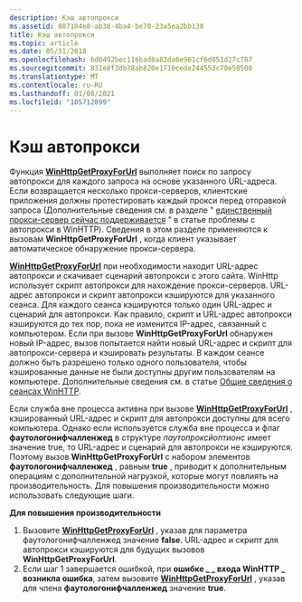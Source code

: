 ```yaml
---
description: Кэш автопрокси
ms.assetid: 087104e8-ab38-4ba4-be70-23a5ea2bb130
title: Кэш автопрокси
ms.topic: article
ms.date: 05/31/2018
ms.openlocfilehash: 6d0492bec116bad8a82da0e961cf6d851d27c787
ms.sourcegitcommit: 831e8f3db78ab820e1710cede244553c70e50500
ms.translationtype: MT
ms.contentlocale: ru-RU
ms.lasthandoff: 01/08/2021
ms.locfileid: "105712899"
---
```

# <a name="autoproxy-cache"></a>Кэш автопрокси

Функция [**WinHttpGetProxyForUrl**](/windows/desktop/api/Winhttp/nf-winhttp-winhttpgetproxyforurl) выполняет поиск по запросу автопрокси для каждого запроса на основе указанного URL-адреса. Если возвращается несколько прокси-серверов, клиентские приложения должны протестировать каждый прокси перед отправкой запроса (Дополнительные сведения см. в разделе " [единственный прокси-сервер сейчас поддерживается](autoproxy-issues-in-winhttp.md) " в статье проблемы с автопрокси в WinHTTP). Сведения в этом разделе применяются к вызовам **WinHttpGetProxyForUrl** , когда клиент указывает автоматическое обнаружение прокси-сервера.

[**WinHttpGetProxyForUrl**](/windows/desktop/api/Winhttp/nf-winhttp-winhttpgetproxyforurl) при необходимости находит URL-адрес автопрокси и скачивает сценарий автопрокси с этого сайта. WinHttp использует скрипт автопрокси для нахождение прокси-серверов. URL-адрес автопрокси и скрипт автопрокси кэшируются для указанного сеанса. Для каждого сеанса кэшируются только один URL-адрес и сценарий для автопрокси. Как правило, скрипт и URL-адрес автопрокси кэшируются до тех пор, пока не изменится IP-адрес, связанный с компьютером. Если при вызове **WinHttpGetProxyForUrl** обнаружен новый IP-адрес, вызов попытается найти новый URL-адрес и скрипт для автопрокси-сервера и кэшировать результаты. В каждом сеансе должно быть разрешено только одного пользователя, чтобы кэшированные данные не были доступны другим пользователям на компьютере. Дополнительные сведения см. в статье [Общие сведения о сеансах WinHTTP](winhttp-sessions-overview.md).

Если служба вне процесса активна при вызове [**WinHttpGetProxyForUrl**](/windows/desktop/api/Winhttp/nf-winhttp-winhttpgetproxyforurl) , кэшированный URL-адрес и скрипт для автопрокси доступны для всего компьютера. Однако если используется служба вне процесса и флаг **фаутологонифчалленжед** в структуре *паутопроксйоптионс* имеет значение true, то URL-адрес и сценарий для автопрокси не кэшируются. Поэтому вызов **WinHttpGetProxyForUrl** с набором элементов **фаутологонифчалленжед** , равным **true** , приводит к дополнительным операциям с дополнительной нагрузкой, которые могут повлиять на производительность. Для повышения производительности можно использовать следующие шаги.

**Для повышения производительности**

1.  Вызовите [**WinHttpGetProxyForUrl**](/windows/desktop/api/Winhttp/nf-winhttp-winhttpgetproxyforurl) , указав для параметра фаутологонифчалленжед значение **false**. URL-адрес и скрипт для автопрокси кэшируются для будущих вызовов **WinHttpGetProxyForUrl**.
2.  Если шаг 1 завершается ошибкой, при **ошибке \_ \_ входа WinHTTP \_ возникла ошибка**, затем вызовите [**WinHttpGetProxyForUrl**](/windows/desktop/api/Winhttp/nf-winhttp-winhttpgetproxyforurl) , указав для члена **фаутологонифчалленжед** значение **true**.

 

 



